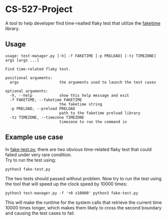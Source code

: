 # CS-527-Project
A tool to help developer find time-realted flaky test that utilize the [faketime](https://github.com/wolfcw/libfaketime) library.

## Usage
```
usage: test-manager.py [-h] -f FAKETIME [-p PRELOAD] [-tz TIMEZONE] args [args ...]

Find time-related flaky test.

positional arguments:
  args                  the arguments used to launch the test cases

optional arguments:
  -h, --help            show this help message and exit
  -f FAKETIME, --faketime FAKETIME
                        the faketime string
  -p PRELOAD, --preload PRELOAD
                        path to the faketime preload library
  -tz TIMEZONE, --timezone TIMEZONE
                        timezone to run the command in
```

## Example use case
In [fake-test.py](https://github.com/polohan/CS-527-Project/blob/master/fake-test.py), there are two obvious time-related flaky test that could failed under very rare condition.  
Try to run the test using:  
```console
python3 fake-test.py
```
The two tests should passed without problem.
Now try to run the test using the tool that will speed up the clock speed by 10000 times:
```console
python3 test-manager.py -f '+0 x10000' python3 fake-test.py
```
This will make the runtime for the system calls that retrieve the current time 10000 times longer, which makes them likely to cross the second boundary and causing the test cases to fail.
